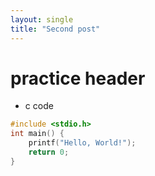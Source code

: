 ```yaml
---
layout: single
title: "Second post"
---
```


# practice header

- c code

```c
#include <stdio.h>
int main() {
	printf("Hello, World!");
	return 0;
}
```
